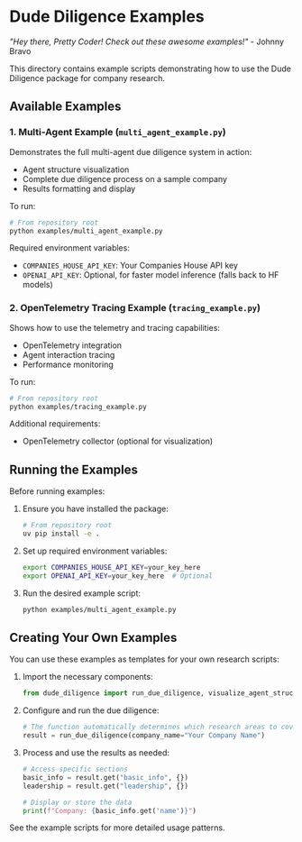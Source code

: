 # Dude Diligence Examples

*"Hey there, Pretty Coder! Check out these awesome examples!"* - Johnny Bravo

This directory contains example scripts demonstrating how to use the Dude Diligence package for company research.

## Available Examples

### 1. Multi-Agent Example (`multi_agent_example.py`)

Demonstrates the full multi-agent due diligence system in action:

- Agent structure visualization
- Complete due diligence process on a sample company
- Results formatting and display

To run:

```bash
# From repository root
python examples/multi_agent_example.py
```

Required environment variables:
- `COMPANIES_HOUSE_API_KEY`: Your Companies House API key
- `OPENAI_API_KEY`: Optional, for faster model inference (falls back to HF models)

### 2. OpenTelemetry Tracing Example (`tracing_example.py`)

Shows how to use the telemetry and tracing capabilities:

- OpenTelemetry integration
- Agent interaction tracing
- Performance monitoring

To run:

```bash
# From repository root
python examples/tracing_example.py
```

Additional requirements:
- OpenTelemetry collector (optional for visualization)

## Running the Examples

Before running examples:

1. Ensure you have installed the package:
   ```bash
   # From repository root
   uv pip install -e .
   ```

2. Set up required environment variables:
   ```bash
   export COMPANIES_HOUSE_API_KEY=your_key_here
   export OPENAI_API_KEY=your_key_here  # Optional
   ```

3. Run the desired example script:
   ```bash
   python examples/multi_agent_example.py
   ```

## Creating Your Own Examples

You can use these examples as templates for your own research scripts:

1. Import the necessary components:
   ```python
   from dude_diligence import run_due_diligence, visualize_agent_structure
   ```

2. Configure and run the due diligence:
   ```python
   # The function automatically determines which research areas to cover
   result = run_due_diligence(company_name="Your Company Name")
   ```

3. Process and use the results as needed:
   ```python
   # Access specific sections
   basic_info = result.get("basic_info", {})
   leadership = result.get("leadership", {})
   
   # Display or store the data
   print(f"Company: {basic_info.get('name')}")
   ```

See the example scripts for more detailed usage patterns. 